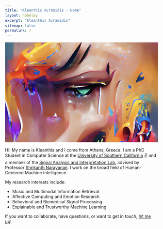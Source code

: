 ```yaml
---
title: "Kleanthis Avramidis - Home"
layout: homelay
excerpt: "Kleanthis Avramidis"
sitemap: false
permalink: /
---
```


<p align="center">
  <img src="images/emotions.png"
     alt="emotions"
     style="float: center" width="550" height="330" />
</p>

Hi! My name is Kleanthis and I come from Athens, Greece. I am a PhD Student in Computer Science at the [University of Southern California](https://www.usc.edu/) :v: and a member of the [Signal Analysis and Interpretation Lab](https://sail.usc.edu/), advised by Professor [Shrikanth Narayanan](https://sail.usc.edu/people/shri.html). I work on the broad field of Human-Centered Machine Intelligence.

My research interests include:

* Music and Multimodal Information Retrieval
* Affective Computing and Emotion Research
* Behavioral and Biomedical Signal Processing
* Explainable and Trustworthy Machine Learning

If you want to collaborate, have questions, or want to get in touch, [hit me up](https://klean2050.github.io/contact/)!
